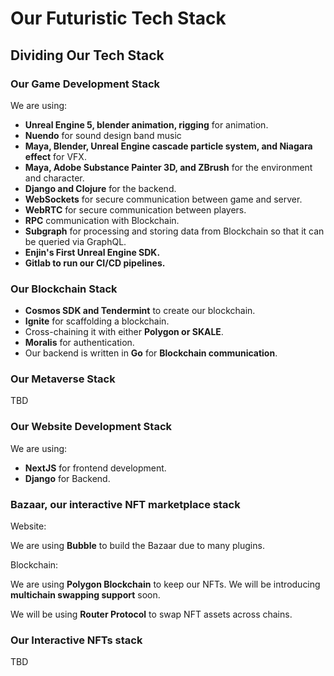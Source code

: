 # Our Futuristic Tech Stack

## Dividing Our Tech Stack

### Our Game Development Stack

We are using:

* **Unreal Engine 5, blender animation, rigging** for animation.
* **Nuendo** for sound design band music
* **Maya, Blender, Unreal Engine cascade particle system, and Niagara effect** for VFX.
* **Maya, Adobe Substance Painter 3D, and ZBrush** for the environment and character.
* **Django and Clojure** for the backend.
* **WebSockets** for secure communication between game and server.
* **WebRTC** for secure communication between players.
* **RPC** communication with Blockchain.
* **Subgraph** for processing and storing data from Blockchain so that it can be queried via GraphQL.
* **Enjin's First Unreal Engine SDK.**
* **Gitlab to run our CI/CD pipelines.**

### Our Blockchain Stack

* **Cosmos SDK and Tendermint** to create our blockchain.
* **Ignite** for scaffolding a blockchain.
* Cross-chaining it with either **Polygon or SKALE**.
* **Moralis** for authentication.
* Our backend is written in **Go** for **Blockchain communication**.

### Our Metaverse Stack

TBD

### Our Website Development Stack

We are using:

* **NextJS** for frontend development.
* **Django** for Backend.

### Bazaar, our interactive NFT marketplace stack

Website:

We are using **Bubble** to build the Bazaar due to many plugins.

Blockchain:

We are using **Polygon Blockchain** to keep our NFTs. We will be introducing **multichain swapping support** soon.

We will be using **Router Protocol** to swap NFT assets across chains.

### Our Interactive NFTs stack

TBD
